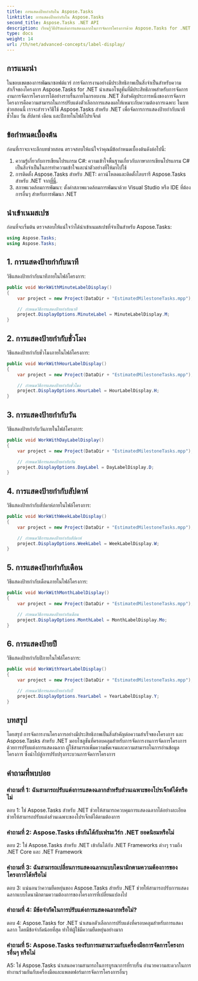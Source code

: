 ```yaml
---
title: การแสดงป้ายกำกับใน Aspose.Tasks
linktitle: การแสดงป้ายกำกับใน Aspose.Tasks
second_title: Aspose.Tasks .NET API
description: เรียนรู้วิธีปรับแต่งการแสดงฉลากในการจัดการโครงการด้วย Aspose.Tasks for .NET เพิ่มความสามารถในการอ่านและความชัดเจนได้อย่างง่ายดาย
type: docs
weight: 14
url: /th/net/advanced-concepts/label-display/
---
```

## การแนะนำ

ในขอบเขตของการพัฒนาซอฟต์แวร์ การจัดการงานอย่างมีประสิทธิภาพเป็นสิ่งจำเป็นสำหรับความสำเร็จของโครงการ Aspose.Tasks for .NET นำเสนอโซลูชันที่มีประสิทธิภาพสำหรับการจัดการงานการจัดการโครงการได้อย่างราบรื่นภายในกรอบงาน .NET สิ่งสำคัญประการหนึ่งของการจัดการโครงการคือความสามารถในการปรับแต่งตัวเลือกการแสดงผลให้เหมาะกับความต้องการเฉพาะ ในบทช่วยสอนนี้ เราจะสำรวจวิธีใช้ Aspose.Tasks สำหรับ .NET เพื่อจัดการการแสดงป้ายกำกับนาที ชั่วโมง วัน สัปดาห์ เดือน และปีภายในไฟล์โปรเจ็กต์

## ข้อกำหนดเบื้องต้น

ก่อนที่เราจะเจาะลึกบทช่วยสอน ตรวจสอบให้แน่ใจว่าคุณมีข้อกำหนดเบื้องต้นดังต่อไปนี้:

1. ความรู้เกี่ยวกับการเขียนโปรแกรม C#: ความเข้าใจพื้นฐานเกี่ยวกับภาษาการเขียนโปรแกรม C# เป็นสิ่งจำเป็นในการทำความเข้าใจและนำตัวอย่างที่ให้มาไปใช้
2.  การติดตั้ง Aspose.Tasks สำหรับ .NET: ดาวน์โหลดและติดตั้งไลบรารี Aspose.Tasks สำหรับ .NET จาก[ที่นี่](https://releases.aspose.com/tasks/net/).
3. สภาพแวดล้อมการพัฒนา: ตั้งค่าสภาพแวดล้อมการพัฒนาด้วย Visual Studio หรือ IDE ที่ต้องการอื่นๆ สำหรับการพัฒนา .NET

## นำเข้าเนมสเปซ

ก่อนที่จะเริ่มต้น ตรวจสอบให้แน่ใจว่าได้นำเข้าเนมสเปซที่จำเป็นสำหรับ Aspose.Tasks:

```csharp
using Aspose.Tasks;
using Aspose.Tasks;
```

## 1. การแสดงป้ายกำกับนาที

วิธีแสดงป้ายกำกับนาทีภายในไฟล์โครงการ:

```csharp
public void WorkWithMinuteLabelDisplay()
{
    var project = new Project(DataDir + "EstimatedMilestoneTasks.mpp");

    // กำหนดวิธีการแสดงป้ายกำกับนาที
    project.DisplayOptions.MinuteLabel = MinuteLabelDisplay.M;
}
```

## 2. การแสดงป้ายกำกับชั่วโมง

วิธีแสดงป้ายกำกับชั่วโมงภายในไฟล์โครงการ:

```csharp
public void WorkWithHourLabelDisplay()
{
    var project = new Project(DataDir + "EstimatedMilestoneTasks.mpp");

    // กำหนดวิธีการแสดงป้ายกำกับชั่วโมง
    project.DisplayOptions.HourLabel = HourLabelDisplay.H;
}
```

## 3. การแสดงป้ายกำกับวัน

วิธีแสดงป้ายกำกับวันภายในไฟล์โครงการ:

```csharp
public void WorkWithDayLabelDisplay()
{
    var project = new Project(DataDir + "EstimatedMilestoneTasks.mpp");

    // กำหนดวิธีการแสดงป้ายกำกับวัน
    project.DisplayOptions.DayLabel = DayLabelDisplay.D;
}
```

## 4. การแสดงป้ายกำกับสัปดาห์

วิธีแสดงป้ายกำกับสัปดาห์ภายในไฟล์โครงการ:

```csharp
public void WorkWithWeekLabelDisplay()
{
    var project = new Project(DataDir + "EstimatedMilestoneTasks.mpp");

    // กำหนดวิธีการแสดงป้ายกำกับสัปดาห์
    project.DisplayOptions.WeekLabel = WeekLabelDisplay.W;
}
```

## 5. การแสดงป้ายกำกับเดือน

วิธีแสดงป้ายกำกับเดือนภายในไฟล์โครงการ:

```csharp
public void WorkWithMonthLabelDisplay()
{
    var project = new Project(DataDir + "EstimatedMilestoneTasks.mpp");

    // กำหนดวิธีการแสดงป้ายกำกับเดือน
    project.DisplayOptions.MonthLabel = MonthLabelDisplay.Mo;
}
```

## 6. การแสดงป้ายปี

วิธีแสดงป้ายกำกับปีภายในไฟล์โครงการ:

```csharp
public void WorkWithYearLabelDisplay()
{
    var project = new Project(DataDir + "EstimatedMilestoneTasks.mpp");

    // กำหนดวิธีการแสดงป้ายกำกับปี
    project.DisplayOptions.YearLabel = YearLabelDisplay.Y;
}
```

## บทสรุป

โดยสรุป การจัดการงานโครงการอย่างมีประสิทธิภาพเป็นสิ่งสำคัญต่อความสำเร็จของโครงการ และ Aspose.Tasks สำหรับ .NET มอบโซลูชันที่ครอบคลุมสำหรับการจัดการงานการจัดการโครงการ ด้วยการปรับแต่งการแสดงฉลาก ผู้ใช้สามารถเพิ่มความชัดเจนและความสามารถในการอ่านข้อมูลโครงการ ซึ่งนำไปสู่การปรับปรุงกระบวนการจัดการโครงการ

## คำถามที่พบบ่อย

### คำถามที่ 1: ฉันสามารถปรับแต่งการแสดงฉลากสำหรับส่วนเฉพาะของโปรเจ็กต์ได้หรือไม่

ตอบ 1: ใช่ Aspose.Tasks สำหรับ .NET ช่วยให้สามารถควบคุมการแสดงฉลากได้อย่างละเอียด ช่วยให้สามารถปรับแต่งส่วนเฉพาะของโปรเจ็กต์ได้ตามต้องการ

### คำถามที่ 2: Aspose.Tasks เข้ากันได้กับเฟรมเวิร์ก .NET ยอดนิยมหรือไม่

ตอบ 2: ใช่ Aspose.Tasks สำหรับ .NET เข้ากันได้กับ .NET Frameworks ต่างๆ รวมถึง .NET Core และ .NET Framework

### คำถามที่ 3: ฉันสามารถเปลี่ยนการแสดงฉลากแบบไดนามิกตามความต้องการของโครงการได้หรือไม่

ตอบ 3: แน่นอนว่าความยืดหยุ่นของ Aspose.Tasks สำหรับ .NET ช่วยให้สามารถปรับการแสดงฉลากแบบไดนามิกตามความต้องการของโครงการที่เปลี่ยนแปลงไป

### คำถามที่ 4: มีข้อจำกัดในการปรับแต่งการแสดงฉลากหรือไม่?

ตอบ 4: Aspose.Tasks for .NET นำเสนอตัวเลือกการปรับแต่งที่ครอบคลุมสำหรับการแสดงฉลาก โดยมีข้อจำกัดน้อยที่สุด ทำให้ผู้ใช้มีความยืดหยุ่นอย่างมาก

### คำถามที่ 5: Aspose.Tasks รองรับการผสานรวมกับเครื่องมือการจัดการโครงการอื่นๆ หรือไม่

A5: ใช่ Aspose.Tasks นำเสนอความสามารถในการบูรณาการที่ราบรื่น อำนวยความสะดวกในการทำงานร่วมกันกับเครื่องมือและแพลตฟอร์มการจัดการโครงการอื่นๆ
